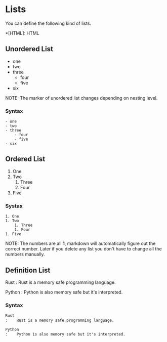 # Lists

You can define the following kind of lists.

*[HTML]: HTML 

## Unordered List

- one
- two
- three
    - four
    - five
- six

NOTE: The marker of unordered list changes depending on nesting level.

### Syntax

``` { .md linenums=false }
- one
- two
- three
    - four
    - five
- six
```

## Ordered List

1. One
1. Two
    1. Three
    1. Four
1. Five

### Systax

``` { .md linenums=false }
1. One
1. Two
    1. Three
    1. Four
1. Five
```

NOTE: The numbers are all **1**, markdown will automatically figure out
the correct number. Later if you delete any list you don't have to
change all the numbers manually.

## Definition List

Rust
:    Rust is a memory safe programming language.

Python
:    Python is also memory safe but it's interpreted.

### Syntax 

``` {.md linenums=false }
Rust
:    Rust is a memory safe programming language.

Python
:    Python is also memory safe but it's interpreted.
```